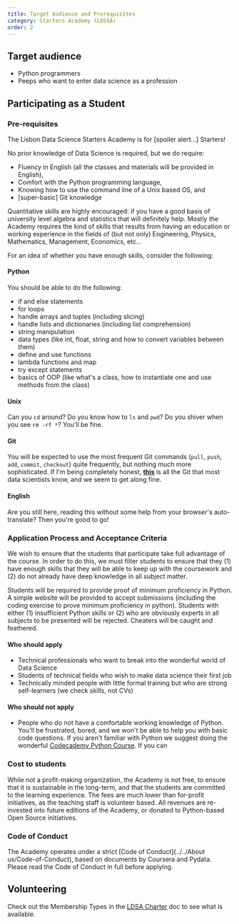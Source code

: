 ```yaml
---
title: Target Audience and Prerequisites
category: Starters Academy (LDSSA)
order: 2
---
```



## Target audience

- Python programmers 
- Peeps who want to enter data science as a profession 

## Participating as a Student 

### Pre-requisites 

The Lisbon Data Science Starters Academy is for [spoiler alert...] Starters! 

No prior knowledge of Data Science is required, but we do require:
* Fluency in English (all the classes and materials will be provided in English),
* Comfort with the Python programming language,
* Knowing how to use the command line of a Unix based OS, and
* [super-basic] Git knowledge

Quantitative skills are highly encouraged: if you have a good basis of university level algebra and statistics that will definitely help. Mostly the Academy requires the kind of skills that results from having an education or working experience in the fields of (but not only) Engineering, Physics, Mathematics, Management, Economics, etc...

For an idea of whether you have enough skills, consider the following: 

#### Python

You should be able to do the following: 

- if and else statements
- for loops
- handle arrays and tuples (including slicing)
- handle lists and dictionaries (including list comprehension)
- string manipulation
- data types (like int, float, string and how to convert variables between them)
- define and use functions
- lambda functions and map
- try except statements
- basics of OOP (like what's a class, how to instantiate one and use methods from the class)

#### Unix

Can you `cd` around? Do you know how to `ls` and `pwd`? Do you shiver when you see `rm -rf *`? You'll be fine.

#### Git

You will be expected to use the most frequent Git commands (`pull`, `push`, `add`, `commit`, `checkout`) quite frequently, but nothing much more sophisticated. If I'm being completely honest, [**this**](https://imgs.xkcd.com/comics/git.png) is all the Git that most data scientists know, and we seem to get along fine.

#### English

Are you still here, reading this without some help from your browser's auto-translate? Then you're good to go!


### Application Process and Acceptance Criteria
We wish to ensure that the students that participate take full advantage of the course. In order to do this, we must filter students to ensure that they (1) have enough skills that they will be able to keep up with the coursework and (2) do not already have deep knowledge in all subject matter. 

Students will be required to provide proof of minimum proficiency in Python. A simple website will be provided to accept submissions (including the coding exercise to prove minimum proficiency in python). Students with either (1) insufficient Python skills or (2) who are obviously experts in all subjects to be presented will be rejected. Cheaters will be caught and feathered. 

#### Who should apply

* Technical professionals who want to break into the wonderful world of Data Science 
* Students of technical fields who wish to make data science their first job 
* Technically minded people with little formal training but who are strong self-learners (we check skills, not CVs)

#### Who should **not** apply

* People who do not have a comfortable working knowledge of Python. You'll be frustrated, bored, and we won't be able to help you with basic code questions. If you aren't familiar with Python we suggest doing the wonderful [Codecademy Python Course](https://www.codecademy.com/learn/learn-python). If you can  

### Cost to students  

While not a profit-making organization, the Academy is not free, to ensure that it is sustainable in the long-term, and that the students are committed to the learning experience. The fees are much lower than for-profit initiatives, as the teaching staff is volunteer based. All revenues are re-invested into future editions of the Academy, or donated to Python-based Open Source initiatives. 

### Code of Conduct  

The Academy operates under a strict [Code of Conduct](../../About us/Code-of-Conduct), based on documents by Coursera and Pydata. Please read the Code of Conduct in full before applying. 

## Volunteering

Check out the Membership Types in the [LDSA Charter](../Lisbon-Data-Science-Academy-(Organization)) doc to see what is available.

